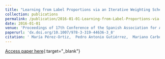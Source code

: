 ```yaml
---
title: "Learning from Label Proportions via an Iterative Weighting Scheme and Discriminant Analysis"
collection: publications
permalink: /publication/2016-01-01-Learning-from-Label-Proportions-via-an-Iterative-Weighting-Scheme-and-Discriminant-Analysis
date: 2016-01-01
venue: 'Proceedings of 17th Conference of the Spanish Association for Artificial Intelligence (CAEPIA 2016)'
paperurl: 'dx.doi.org/10.1007/978-3-319-44636-3_8'
citation: ' María Pérez-Ortiz,  Pedro Antonio Gutiérrez,  Mariano Carbonero-Ruz,  César Hervás-Martínez, &quot;Learning from Label Proportions via an Iterative Weighting Scheme and Discriminant Analysis.&quot; Proceedings of 17th Conference of the Spanish Association for Artificial Intelligence (CAEPIA 2016), Vol. 9868, 2016, pp. 79-88.'
---
```

[Access paper here](http://dx.doi.org/10.1007/978-3-319-44636-3_8){:target="_blank"}
